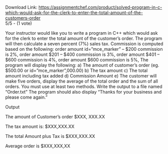 Download Link: https://assignmentchef.com/product/solved-program-in-c-which-would-ask-for-the-clerk-to-enter-the-total-amount-of-the-customers-order
<br>
5/5 - (1 vote)

Your instructor would like you to write a program in C++ which would ask for the clerk to enter the total amount of the customer’s order. The program will then calculate a seven percent (7%) sales tax. Commission is computed based on the following: order amount id=”mce_marker” – $200 commission is 2%, order amount $201 – $400 commission is 3%,  order amount $401 – $600 commission is 4%, order amount $600 commission is 5%, The program will display the following:  a) The amount of customer’s order (eg. $500.00 or id=”mce_marker”,000.00) b) The tax amount c) The total amount including tax added d) Commission Amount e) The customer will make five orders, display the average of the total order and the sum of all orders. You must use at least two methods. Write the output to a file named “Order.txt” The program should also display “Thanks for your business and please come again.”

Output

The amount of Customer’s order    $XXX, XXX.XX

The tax amount is:                      $XXX,XXX.XX

The total Amount plus Tax is         $XXX,XXX.XX

Average order is                         $XXX,XXX,XX